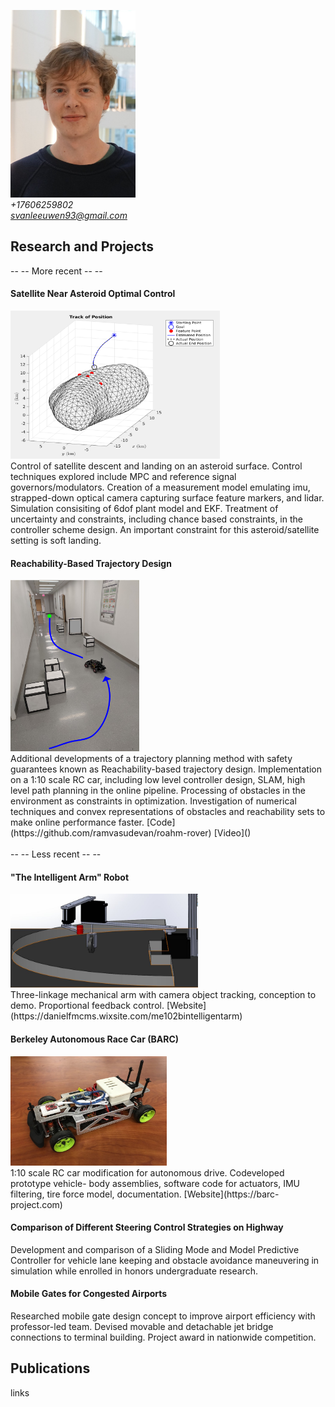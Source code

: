 <img src="github_profile.jpg" width="200" height="300"> <br> <em> +17606259802 </em> <br> <em> svanleeuwen93@gmail.com </em>

<h2> Research and Projects </h2>
-- -- More recent -- --
<h4> Satellite Near Asteroid Optimal Control </h4>
<img src="asteroid1.png" width="335" height="237" /> <br>
Control of satellite descent and landing on an asteroid surface. Control techniques explored include MPC and reference signal governors/modulators. Creation of a measurement model emulating imu, strapped-down optical camera capturing surface feature markers, and lidar. Simulation consisiting of 6dof plant model and EKF. Treatment of uncertainty and constraints, including chance based constraints, in the controller scheme design. An important constraint for this asteroid/satellite setting is soft landing.
<h4> Reachability-Based Trajectory Design </h4>
<img src="RTD.png" width="206" height="274" /> <br>
Additional developments of a trajectory planning method with safety guarantees known as Reachability-based trajectory design. Implementation on a 1:10 scale RC car, including low level controller design, SLAM, high level path planning in the online pipeline. Processing of obstacles in the environment as constraints in optimization. Investigation of numerical techniques and convex representations of obstacles and reachability sets to make online performance faster. [Code](https://github.com/ramvasudevan/roahm-rover) [Video]() <br> <br>
 -- -- Less recent -- --
<h4> "The Intelligent Arm" Robot </h4>
<img src="arm.jpg" width="300" height="150" /> <br>
Three-linkage mechanical arm with camera object tracking, conception to demo. Proportional feedback control. [Website](https://danielfmcms.wixsite.com/me102bintelligentarm)
<h4> Berkeley Autonomous Race Car (BARC) </h4>
<img src="barc.jpg" width="250" height="175" /> <br>
1:10 scale RC car modification for autonomous drive. Codeveloped prototype vehicle- body assemblies, software
code for actuators, IMU filtering, tire force model, documentation. [Website](https://barc-project.com)
<h4> Comparison of Different Steering Control Strategies on Highway </h4>
Development and comparison of a Sliding Mode and Model Predictive Controller for vehicle lane keeping and
obstacle avoidance maneuvering in simulation while enrolled in honors undergraduate research.
<h4>Mobile Gates for Congested Airports </h4>
Researched mobile gate design concept to improve airport efficiency with professor-led team. Devised movable and
detachable jet bridge connections to terminal building. Project award in nationwide competition.
<h2> Publications </h2>
links

